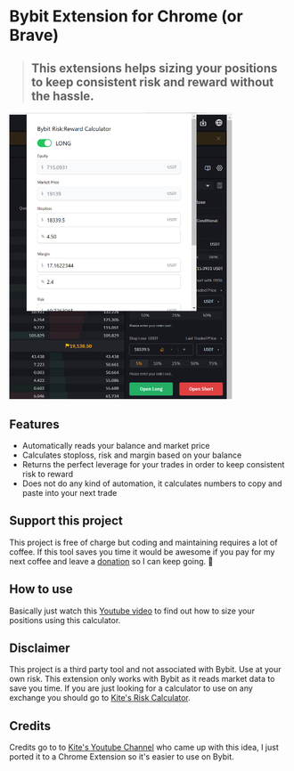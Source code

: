# Bybit Extension for Chrome (or Brave)

> ## This extensions helps sizing your positions to keep consistent risk and reward without the hassle.

<img src="docs/screenshot.png" alt="Chrome Bybit Extension Screenshot" width="400px" />

## Features
* Automatically reads your balance and market price
* Calculates stoploss, risk and margin based on your balance
* Returns the perfect leverage for your trades in order to keep consistent risk to reward
* Does not do any kind of automation, it calculates numbers to copy and paste into your next trade

## Support this project

This project is free of charge but coding and maintaining requires a lot of coffee. If this tool saves you time it would be awesome if you pay for my next coffee and leave a [donation](https://paypal.me/marcmintel) so I can keep going. 🙏

## How to use

Basically just watch this [Youtube video](https://www.youtube.com/watch?v=dqItYjkiTBY) to find out how to size your positions using this calculator.

## Disclaimer

This project is a third party tool and not associated with Bybit. Use at your own risk. This extension only works with Bybit as it reads market data to save you time. If you are just looking for a calculator to use on any exchange you should go to [Kite's Risk Calculator](https://risk-reward-calc.netlify.app/).

## Credits

Credits go to to [Kite's Youtube Channel](https://www.youtube.com/c/KiteHD) who came up with this idea, I just ported it to a Chrome Extension so it's easier to use on Bybit.
